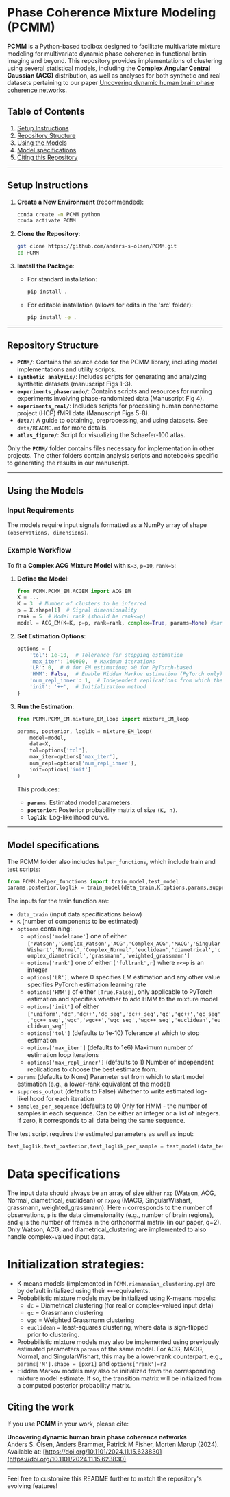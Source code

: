 # Phase Coherence Mixture Modeling (PCMM)

**PCMM** is a Python-based toolbox designed to facilitate multivariate mixture modeling for multivariate dynamic phase coherence in functional brain imaging and beyond. This repository provides implementations of clustering using several statistical models, including the **Complex Angular Central Gaussian (ACG)** distribution, as well as analyses for both synthetic and real datasets pertaining to our paper [Uncovering dynamic human brain phase coherence networks](https://www.biorxiv.org/content/10.1101/2024.11.15.623830v1). 

## Table of Contents
1. [Setup Instructions](#setup-instructions)
2. [Repository Structure](#repository-structure)
3. [Using the Models](#using-the-models)
4. [Model specifications](#model-specifications)
5. [Citing this Repository](#citing-the-work)

---

## Setup Instructions

1. **Create a New Environment** (recommended):
    ```bash
    conda create -n PCMM python
    conda activate PCMM
    ```

2. **Clone the Repository**:
    ```bash
    git clone https://github.com/anders-s-olsen/PCMM.git
    cd PCMM
    ```

3. **Install the Package**:
    - For standard installation:
        ```bash
        pip install .
        ```
    - For editable installation (allows for edits in the 'src' folder):
        ```bash
        pip install -e .
        ```

---

## Repository Structure

- **`PCMM/`**: Contains the source code for the PCMM library, including model implementations and utility scripts.
- **`synthetic analysis/`**: Includes scripts for generating and analyzing synthetic datasets (manuscript Figs 1-3).
- **`experiments_phaserando/`**: Contains scripts and resources for running experiments involving phase-randomized data (Manuscript Fig 4).
- **`experiments_real/`**: Includes scripts for processing human connectome project (HCP) fMRI data (Manuscript Figs 5-8).
- **`data/`**: A guide to obtaining, preprocessing, and using datasets. See `data/README.md` for more details.
- **`atlas_figure/`**: Script for visualizing the Schaefer-100 atlas.

Only the **`PCMM/`** folder contains files necessary for implementation in other projects. The other folders contain analysis scripts and notebooks specific to generating the results in our manuscript. 

---

## Using the Models

### Input Requirements
The models require input signals formatted as a NumPy array of shape `(observations, dimensions)`.

### Example Workflow
To fit a **Complex ACG Mixture Model** with `K=3`, `p=10`, `rank=5`:
1. **Define the Model**:
    ```python
    from PCMM.PCMM_EM.ACGEM import ACG_EM
    X = ...
    K = 3  # Number of clusters to be inferred
    p = X.shape[1]  # Signal dimensionality
    rank = 5  # Model rank (should be rank<=p)
    model = ACG_EM(K=K, p=p, rank=rank, complex=True, params=None) #params can be included to start estimation from a specific parameter setting
    ```

2. **Set Estimation Options**:
    ```python
    options = {
        'tol': 1e-10,  # Tolerance for stopping estimation
        'max_iter': 100000,  # Maximum iterations
        'LR': 0,  # 0 for EM estimation; >0 for PyTorch-based
        'HMM': False,  # Enable Hidden Markov estimation (PyTorch only)
        'num_repl_inner': 1,  # Independent replications from which the best estimate is selected
        'init': '++',  # Initialization method
    }
    ```

3. **Run the Estimation**:
    ```python
    from PCMM.PCMM_EM.mixture_EM_loop import mixture_EM_loop

    params, posterior, loglik = mixture_EM_loop(
        model=model,
        data=X, 
        tol=options['tol'], 
        max_iter=options['max_iter'], 
        num_repl=options['num_repl_inner'], 
        init=options['init']
    )
    ```

    This produces:
    - **`params`**: Estimated model parameters.
    - **`posterior`**: Posterior probability matrix of size `(K, n)`.
    - **`loglik`**: Log-likelihood curve.

---

## Model specifications

The PCMM folder also includes `helper_functions`, which include train and test scripts:
``` python
from PCMM.helper_functions import train_model,test_model
params,posterior,loglik = train_model(data_train,K,options,params,suppress_output,samples_per_sequence)
```
The inputs for the train function are:
- `data_train` (input data specifications below)
- `K` (number of components to be estimated)
- `options` containing:
    - `options['modelname']` one of either `['Watson','Complex_Watson','ACG','Complex_ACG','MACG','SingularWishart','Normal','Complex_Normal','euclidean','diametrical','complex_diametrical','grassmann','weighted_grassmann']`
    - `options['rank']` one of either `['fullrank',r]` where `r<=p` is an integer
    - `options['LR']`, where 0 specifies EM estimation and any other value specifies PyTorch estimation learning rate
    - `options['HMM']` of either `[True,False]`, only applicable to PyTorch estimation and specifies whether to add HMM to the mixture model
    - `options['init']` of either `['uniform','dc','dc++','dc_seg','dc++_seg','gc','gc++','gc_seg','gc++_seg','wgc','wgc++','wgc_seg','wgc++_seg','euclidean','euclidean_seg']`
    - `options['tol']` (defaults to 1e-10) Tolerance at which to stop estimation
    - `options['max_iter']` (defaults to 1e6) Maximum number of estimation loop iterations
    - `options['max_repl_inner']` (defaults to 1) Number of independent replications to choose the best estimate from.
- `params` (defaults to None) Parameter set from which to start model estimation (e.g., a lower-rank equivalent of the model)
- `suppress_output` (defaults to False) Whether to write estimated log-likelihood for each iteration
- `samples_per_sequence` (defaults to 0) Only for HMM - the number of samples in each sequence. Can be either an integer or a list of integers. If zero, it corresponds to all data being the same sequence. 

The test script requires the estimated parameters as well as input:
``` python
test_loglik,test_posterior,test_loglik_per_sample = test_model(data_test,params,K,options)
```

# Data specifications
The input data should always be an array of size either `nxp` (Watson, ACG, Normal, diametrical, euclidean) or `nxpxq` (MACG, SingularWishart, grassmann, weighted_grassmann). Here `n` corresponds to the number of observations, `p` is the data dimensionality (e.g., number of brain regions), and `q` is the number of frames in the orthonormal matrix (in our paper, q=2). Only Watson, ACG, and diametrical_clustering are implemented to also handle complex-valued input data. 

# Initialization strategies:
- K-means models (implemented in `PCMM.riemannian_clustering.py`) are by default initialized using their `++`-equivalents.
- Probabilistic mixture models may be initialized using K-means models:
    - `dc` = Diametrical clustering (for real or complex-valued input data)
    - `gc` = Grassmann clustering
    - `wgc` = Weighted Grassmann clustering
    - `euclidean` = least-squares clustering, where data is sign-flipped prior to clustering.
- Probabilistic mixture models may also be implemented using previously estimated parameters `params` of the same model. For ACG, MACG, Normal, and SingularWishart, this may be a lower-rank counterpart, e.g., `params['M'].shape = [pxr1]` and `options['rank']=r2`
- Hidden Markov models may also be initialized from the corresponding mixture model estimate. If so, the transition matrix will be initialized from a computed posterior probability matrix.


## Citing the work

If you use **PCMM** in your work, please cite:

**Uncovering dynamic human brain phase coherence networks**  
Anders S. Olsen, Anders Brammer, Patrick M Fisher, Morten Mørup (2024).  
Available at: [https://doi.org/10.1101/2024.11.15.623830](https://doi.org/10.1101/2024.11.15.623830)

---

Feel free to customize this README further to match the repository's evolving features!
